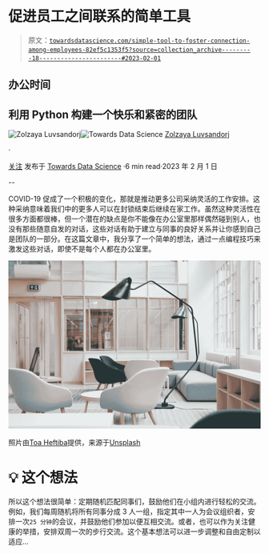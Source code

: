 # 促进员工之间联系的简单工具

> 原文：[`towardsdatascience.com/simple-tool-to-foster-connection-among-employees-82ef5c1353f5?source=collection_archive---------18-----------------------#2023-02-01`](https://towardsdatascience.com/simple-tool-to-foster-connection-among-employees-82ef5c1353f5?source=collection_archive---------18-----------------------#2023-02-01)

## 办公时间

## 利用 Python 构建一个快乐和紧密的团队

[](https://zluvsand.medium.com/?source=post_page-----82ef5c1353f5--------------------------------)![Zolzaya Luvsandorj](https://zluvsand.medium.com/?source=post_page-----82ef5c1353f5--------------------------------)[](https://towardsdatascience.com/?source=post_page-----82ef5c1353f5--------------------------------)![Towards Data Science](https://towardsdatascience.com/?source=post_page-----82ef5c1353f5--------------------------------) [Zolzaya Luvsandorj](https://zluvsand.medium.com/?source=post_page-----82ef5c1353f5--------------------------------)

·

[关注](https://medium.com/m/signin?actionUrl=https%3A%2F%2Fmedium.com%2F_%2Fsubscribe%2Fuser%2F5bca2b935223&operation=register&redirect=https%3A%2F%2Ftowardsdatascience.com%2Fsimple-tool-to-foster-connection-among-employees-82ef5c1353f5&user=Zolzaya+Luvsandorj&userId=5bca2b935223&source=post_page-5bca2b935223----82ef5c1353f5---------------------post_header-----------) 发布于 [Towards Data Science](https://towardsdatascience.com/?source=post_page-----82ef5c1353f5--------------------------------) ·6 min read·2023 年 2 月 1 日[](https://medium.com/m/signin?actionUrl=https%3A%2F%2Fmedium.com%2F_%2Fvote%2Ftowards-data-science%2F82ef5c1353f5&operation=register&redirect=https%3A%2F%2Ftowardsdatascience.com%2Fsimple-tool-to-foster-connection-among-employees-82ef5c1353f5&user=Zolzaya+Luvsandorj&userId=5bca2b935223&source=-----82ef5c1353f5---------------------clap_footer-----------)

--

[](https://medium.com/m/signin?actionUrl=https%3A%2F%2Fmedium.com%2F_%2Fbookmark%2Fp%2F82ef5c1353f5&operation=register&redirect=https%3A%2F%2Ftowardsdatascience.com%2Fsimple-tool-to-foster-connection-among-employees-82ef5c1353f5&source=-----82ef5c1353f5---------------------bookmark_footer-----------)

COVID-19 促成了一个积极的变化，那就是推动更多公司采纳灵活的工作安排。这种采纳意味着我们中的更多人可以在封锁结束后继续在家工作。虽然这种灵活性在很多方面都很棒，但一个潜在的缺点是你不能像在办公室里那样偶然碰到别人，也没有那些随意自发的对话，这些对话有助于建立与同事的良好关系并让你感到自己是团队的一部分。在这篇文章中，我分享了一个简单的想法，通过一点编程技巧来激发这些对话，即使不是每个人都在办公室里。

![](img/6d60419e5a151baddb56d551a7c55fd9.png)

照片由[Toa Heftiba](https://unsplash.com/@heftiba?utm_source=medium&utm_medium=referral)提供，来源于[Unsplash](https://unsplash.com/?utm_source=medium&utm_medium=referral)

# 💡 这个想法

所以这个想法很简单：定期随机匹配同事们，鼓励他们在小组内进行轻松的交流。例如，我们每周随机将所有同事分成 3 人一组，指定其中一人为会议组织者，安排一次`25 分钟`的会议，并鼓励他们参加以便互相交流。或者，也可以作为关注健康的举措，安排双周一次的步行交流。这个基本想法可以进一步调整和自由定制以适应…
